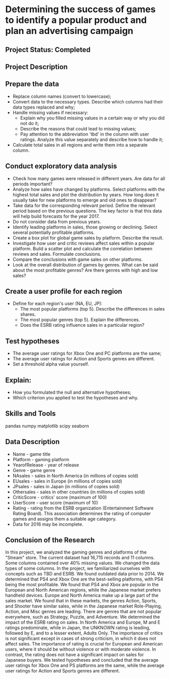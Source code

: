 # Determining the success of games to identify a popular product and plan an advertising campaign

## Project Status: Completed

## Project Description

## Prepare the data
- Replace column names (convert to lowercase);
- Convert data to the necessary types. Describe which columns had their data types replaced and why;
- Handle missing values if necessary:
    - Explain why you filled missing values in a certain way or why you did not do it;
    - Describe the reasons that could lead to missing values;
    - Pay attention to the abbreviation 'tbd' in the column with user ratings. Analyze this value separately and describe how to handle it;
- Calculate total sales in all regions and write them into a separate column.

## Conduct exploratory data analysis
- Check how many games were released in different years. Are data for all periods important?
- Analyze how sales have changed by platforms. Select platforms with the highest total sales and plot the distribution by years. How long does it usually take for new platforms to emerge and old ones to disappear?
- Take data for the corresponding relevant period. Define the relevant period based on the previous questions. The key factor is that this data will help build forecasts for the year 2017.
- Do not consider data from previous years.
- Identify leading platforms in sales, those growing or declining. Select several potentially profitable platforms.
- Create a box plot for global game sales by platform. Describe the result.
- Investigate how user and critic reviews affect sales within a popular platform. Build a scatter plot and calculate the correlation between reviews and sales. Formulate conclusions.
- Compare the conclusions with game sales on other platforms.
- Look at the overall distribution of games by genres. What can be said about the most profitable genres? Are there genres with high and low sales?

## Create a user profile for each region
- Define for each region's user (NA, EU, JP):
    - The most popular platforms (top 5). Describe the differences in sales shares.
    - The most popular genres (top 5). Explain the differences.
    - Does the ESRB rating influence sales in a particular region?

## Test hypotheses
- The average user ratings for Xbox One and PC platforms are the same;
- The average user ratings for Action and Sports genres are different.
- Set a threshold alpha value yourself.

## Explain:
- How you formulated the null and alternative hypotheses;
- Which criterion you applied to test the hypotheses and why.
## Skills and Tools  
pandas 
numpy
matplotlib
scipy
seaborn

## Data Description

- Name - game title
- Platform - gaming platform
- YearofRelease - year of release
- Genre - game genre
- NAsales - sales in North America (in millions of copies sold)
- EUsales - sales in Europe (in millions of copies sold)
- JPsales - sales in Japan (in millions of copies sold)
- Othersales - sales in other countries (in millions of copies sold)
- CriticScore - critics' score (maximum of 100)
- UserScore - user score (maximum of 10)
- Rating - rating from the ESRB organization (Entertainment Software Rating Board). This association determines the rating of computer games and assigns them a suitable age category.
- Data for 2016 may be incomplete.

## Conclusion of the Research

In this project, we analyzed the gaming genres and platforms of the "Stream" store. The current dataset had 16,715 records and 11 columns. Some columns contained over 40% missing values. We changed the data types of some columns. In the project, we familiarized ourselves with concepts such as TBD and ESRB. We found outdated data prior to 2014. We determined that PS4 and Xbox One are the best-selling platforms, with PS4 being the most profitable. We found that PS4 and Xbox are popular in the European and North American regions, while the Japanese market prefers handheld devices. Europe and North America make up a large part of the sales market. We found that in these markets, the genres Action, Sports, and Shooter have similar sales, while in the Japanese market Role-Playing, Action, and Misc genres are leading. There are genres that are not popular everywhere, such as Strategy, Puzzle, and Adventure. We determined the impact of the ESRB rating on sales. In North America and Europe, M and E ratings predominate, while in Japan, the UNKNOWN rating is leading, followed by E, and to a lesser extent, Adults Only. The importance of critics is not significant except in cases of strong criticism, in which it does not affect sales. The importance of rating is crucial for European and American users, where it should be without violence or with moderate violence. In contrast, the rating does not have a significant impact on sales for Japanese buyers. We tested hypotheses and concluded that the average user ratings for Xbox One and PS platforms are the same, while the average user ratings for Action and Sports genres are different.

